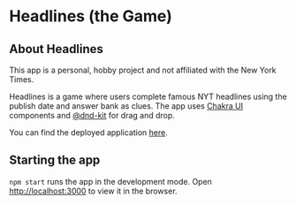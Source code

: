 # Headlines (the Game)

## About Headlines

This app is a personal, hobby project and not affiliated with the New York
Times.

Headlines is a game where users complete famous NYT headlines using the publish
date and answer bank as clues. The app uses [Chakra UI](https://chakra-ui.com/)
components and [@dnd-kit](https://dndkit.com/) for drag and drop.

You can find the deployed application
[here](https://headlines-oliviawongnyc.vercel.app/).

## Starting the app

`npm start` runs the app in the development mode. Open
[http://localhost:3000](http://localhost:3000) to view it in the browser.
